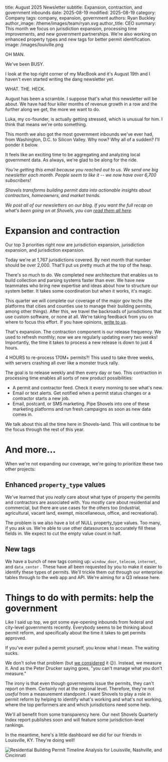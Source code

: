 title: August 2025 Newsletter
subtitle: Expansion, contraction, and government inbounds
date: 2025-08-19
modified: 2025-08-19
category: Company
tags: company, expansion, government
authors: Ryan Buckley
author_image: /theme/images/team/ryan.svg
author_title: CEO
summary: This month we focus on jurisdiction expansion, processing time improvements, and new government partnerships. We're also working on enhanced property types and new tags for better permit identification.
image: /images/louiville.png


OH MAN. 

We've been BUSY. 

I look at the top right corner of my MacBook and it's August 19th and I haven't even started writing the dang newsletter yet. 

WHAT. THE. HECK. 

August has been a scramble. I suppose that's what this newsletter will be about. We have had four killer months of revenue growth in a row and the further along we get, the more we want to do.

Luka, my co-founder, is actually getting stressed, which is unusual for him. I think that means we're onto something. 

This month we also got the most government inbounds we've ever had, from Washington, D.C. to Silicon Valley. Why now? Why all of a sudden? I'll ponder it below.

It feels like an exciting time to be aggregating and analyzing local government data. As always, we're glad to be along for the ride. 

*You're getting this email because you reached out to us. We send one big newsletter each month. People seem to like it -- we now have over 6,700 subscribers!*

*Shovels transforms building permit data into actionable insights about contractors, homeowners, and market trends.*

*We post all of our newsletters on our blog. If you want the full recap on what's been going on at Shovels, you can [read them all here](https://www.shovels.ai/blog/?category=Company).*

# Expansion and contraction

Our top 3 priorities right now are jurisdiction expansion, jurisdiction expansion, and jurisdiction expansion. 

Today we're at 1,767 jurisdictions covered. By next month that number should be over 2,000. That'll put us pretty much at the top of the heap. 

There's so much to do. We completed new architecture that enables us to build collection and parsing systems faster than ever. We have new teammates who bring new expertise and ideas about how to structure our system better. It takes some coordination but when it works, it's magic. 

This quarter we will complete our coverage of the major gov techs (the platforms that cities and counties use to manage their building permits, among other things). After this, we travel the backroads of jurisdictions that use custom software, or none at all. We're taking feedback from you on where to focus this effort. If you have opinions, [write to us](https://www.shovels.ai/contact).

That's expansion. The contraction component is our release frequency. We used to refresh monthly; now we are regularly updating every two weeks! Importantly, the time it takes to process a new release is down to just 4 hours. 

4 HOURS to re-process 170M+ permits?! This used to take three weeks, with servers crashing all over like a monster truck rally. 

The goal is to release weekly and then every day or two. This contraction in processing time enables all sorts of new product possibilities:

- A permit and contractor feed. Check it every morning to see what's new.
- Email or text alerts. Get notified when a permit status changes or a contractor starts a new job.
- Email, postcard, or SMS marketing. Pipe Shovels into one of these marketing platforms and run fresh campaigns as soon as new data comes in.

We talk about this all the time here in Shovels-land. This will continue to be the focus through the rest of this year.

# And more…

When we're not expanding our coverage, we're going to prioritize these two other projects:

## Enhanced `property_type` values

We've learned that you *really* care about what type of property the permits and contractors are associated with. You mostly care about residential and commercial, but there are use cases for the others too (industrial, agricultural, vacant land, exempt, miscellaneous, office, and recreational).

The problem is we also have a lot of NULL property_type values. Too many, if you ask us. We're able  to use other datasources to accurately fill these fields in. We expect to cut the empty value count in half. 

## New tags

We have a bunch of new tags coming up: `window_door`, `telecom`, `internet`, and `data_center` . These have all been requested by you to make it easier to identify these types of permits. We'll trickle them out through our enterprise tables through to the web app and API. We're aiming for a Q3 release here. 

# Things to do with permits: help the government

Like I said up top, we got some eye-opening inbounds from federal and city-level governments recently. Everybody seems to be thinking about permit reform, and specifically about the time it takes to get permits approved.

If you've ever pulled a permit yourself, you know what I mean. The waiting sucks.

We don't solve that problem (but [we considered](https://www.shovels.ai/blog/introducing-the-department-of-permit-efficiency-dope/) it 😉). Instead, we measure it. And as the Peter Drucker saying goes, "you can't manage what you don't measure." 

The irony is that even though governments issue the permits, they can't report on them. Certainly not at the regional level. Therefore, they're not *useful* from a measurement standpoint. I want Shovels to play a role in permit reform by helping to identify what's working and what's not working, where the top performers are and which jurisdictions need some help. 

We'll all benefit from some transparency here. Our next Shovels Quarterly Index report publishes soon and will feature some jurisdiction-level rankings. 

In the meantime, here's a little dashboard we did for our friends in Louisville, KY. They're doing well!

![Residential Building Permit Timeline Analysis for Louisville, Nashville, and Cincinnati]({static}/images/louiville.png)
